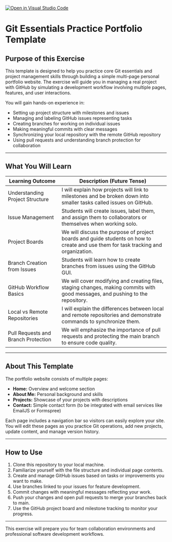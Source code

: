 [![Open in Visual Studio Code](https://classroom.github.com/assets/open-in-vscode-2e0aaae1b6195c2367325f4f02e2d04e9abb55f0b24a779b69b11b9e10269abc.svg)](https://classroom.github.com/online_ide?assignment_repo_id=20107757&assignment_repo_type=AssignmentRepo)
# Git Essentials Practice Portfolio Template

## Purpose of this Exercise
This template is designed to help you practice core Git essentials and project management skills through building a simple multi-page personal portfolio website. The exercise will guide you in managing a real project with GitHub by simulating a development workflow involving multiple pages, features, and user interactions.

You will gain hands-on experience in:

- Setting up project structure with milestones and issues  
- Managing and labeling GitHub issues representing tasks  
- Creating branches for working on individual issues  
- Making meaningful commits with clear messages  
- Synchronizing your local repository with the remote GitHub repository  
- Using pull requests and understanding branch protection for collaboration  

---

## What You Will Learn

| Learning Outcome                 | Description (Future Tense) |
|----------------------------------|-----------------------------|
| Understanding Project Structure  | I will explain how projects will link to milestones and be broken down into smaller tasks called issues on GitHub. |
| Issue Management                 | Students will create issues, label them, and assign them to collaborators or themselves when working solo. |
| Project Boards                   | We will discuss the purpose of project boards and guide students on how to create and use them for task tracking and organization. |
| Branch Creation from Issues       | Students will learn how to create branches from issues using the GitHub GUI. |
| GitHub Workflow Basics           | We will cover modifying and creating files, staging changes, making commits with good messages, and pushing to the repository. |
| Local vs Remote Repositories     | I will explain the differences between local and remote repositories and demonstrate commands to synchronize them. |
| Pull Requests and Branch Protection | We will emphasize the importance of pull requests and protecting the main branch to ensure code quality. |

---

## About This Template
The portfolio website consists of multiple pages:

- **Home:** Overview and welcome section  
- **About Me:** Personal background and skills  
- **Projects:** Showcase of your projects with descriptions  
- **Contact:** Simple contact form (to be integrated with email services like EmailJS or Formspree)  

Each page includes a navigation bar so visitors can easily explore your site. You will edit these pages as you practice Git operations, add new projects, update content, and manage version history.

---

## How to Use
1. Clone this repository to your local machine.  
2. Familiarize yourself with the file structure and individual page contents.  
3. Create and manage GitHub issues based on tasks or improvements you want to make.  
4. Use branches linked to your issues for feature development.  
5. Commit changes with meaningful messages reflecting your work.  
6. Push your changes and open pull requests to merge your branches back to main.  
7. Use the GitHub project board and milestone tracking to monitor your progress.  

---

This exercise will prepare you for team collaboration environments and professional software development workflows.
